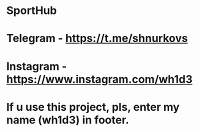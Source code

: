 # SportHub
# Telegram - https://t.me/shnurkovs
# Instagram - https://www.instagram.com/wh1d3
# If u use this project, pls, enter my name (wh1d3) in footer.

